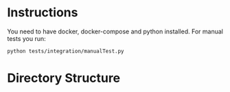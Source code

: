 # Instructions

You need to have docker, docker-compose and python installed. For manual tests you run:

```
python tests/integration/manualTest.py
```


# Directory Structure


